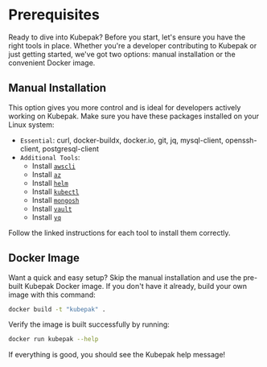 # Prerequisites

Ready to dive into Kubepak? Before you start, let's ensure you have the right tools in place. Whether you're a developer
contributing to Kubepak or just getting started, we've got two options: manual installation or the convenient Docker
image.

## Manual Installation

This option gives you more control and is ideal for developers actively working on Kubepak. Make sure you have these
packages installed on your Linux system:

* `Essential`: curl, docker-buildx, docker.io, git, jq, mysql-client, openssh-client, postgresql-client
* `Additional Tools`:
  - Install [`awscli`](https://docs.aws.amazon.com/cli/latest/userguide/getting-started-install.html)
  - Install [`az`](https://learn.microsoft.com/en-us/cli/azure/install-azure-cli)
  - Install [`helm`](https://helm.sh/docs/intro/install/)
  - Install [`kubectl`](https://kubernetes.io/docs/tasks/tools/install-kubectl/#install-kubectl-on-linux)
  - Install [`mongosh`](https://www.mongodb.com/try/download/shell)
  - Install [`vault`](https://www.vaultproject.io/downloads)
  - Install [`yq`](https://github.com/mikefarah/yq/#install)

Follow the linked instructions for each tool to install them correctly.

## Docker Image

Want a quick and easy setup? Skip the manual installation and use the pre-built Kubepak Docker image. If you don't have
it already, build your own image with this command:

```bash
docker build -t "kubepak" .
```

Verify the image is built successfully by running:

```bash
docker run kubepak --help
```

If everything is good, you should see the Kubepak help message!
